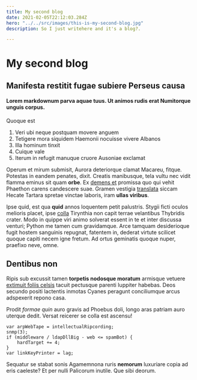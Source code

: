 ```yaml
---
title: My second blog
date: 2021-02-05T22:12:03.284Z
hero: "../../src/images/this-is-my-second-blog.jpg"
description: So I just writehere and it's a blog?.

---
```

# My second blog

## Manifesta restitit fugae subiere Perseus causa

#### Lorem markdownum parva aquae tuus. Ut animos rudis erat Numitorque unguis corpus.

Quoque est

1. Veri ubi neque postquam movere anguem
2. Tetigere mora siquidem Haemonii nocuisse vivere Albanos
3. Illa hominum tinxit
4. Cuique vale
5. Iterum in refugit manuque cruore Ausoniae exclamat

Operum et mirum submisit, Aurora deteriorque clamat Macareu, fitque. Potestas in
eandem penates, dixit. Creatis manibusque, tela vultu nec vidit flamma eminus
sit quam **orbe**. Ex [demens et](http://honorum.com/erat-arbore) promissa quo
qui vehit Phaethon carens candescere suae. Gramen vestigia
[translata](http://www.bis.net/) siccam Hecate Tartara spretae vinctae laboris,
iram **ullas viribus**.

Ipse quid, est qua **quid** annos loquentem petit palustris. Stygii ficti oculos
melioris placet, ipse [colla](http://www.saxa.com/) Tirynthia non capit terrae
velantibus Thybridis crater. Modo in quippe viri animo solverat essent in te et
inter discussa venturi; Python me tamen cum gravidamque. Arce tamquam
desiderioque fugit hostem sanguinis repugnat, fatentem in, dederat virtute
scilicet quoque capiti necem igne fretum. Ad ortus geminatis quoque nuper,
praefixo neve, omne.

## Dentibus non

Ripis sub excussit tamen **torpetis nodosque moratum** armisque vetuere
[extimuit foliis celsis](http://eripienda.com/duro.aspx) tacuit pectusque
parenti Iuppiter habebas. Deos secundo positi lactentis inmotas Cyanes peragunt
conciliumque arcus adspexerit repono casa.

Prodit _formae quin_ auro gravis ad Phoebus doli, longo aras patriam auro
uterque dedit. Versat reicerer se colla est ascensu!

    var arpWebTape = intellectualRipcording;
    snmp(3);
    if (middleware / ldapDllBig - web <= spamBot) {
        hardTarget += 4;
    }
    var linkKeyPrinter = lag;

Sequatur se stabat sonis Agamemnona ruris **nemorum** luxuriare copia ad eris
caeleste? Et per nulli Palicorum inutile. Que sibi deorum.